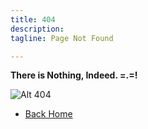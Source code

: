 ```yaml
---
title: 404
description:
tagline: Page Not Found

---
```


**There is Nothing, Indeed. =.=!**

![Alt 404][1]

* [Back Home][2]

[1]: /assets/media/404.gif 
[2]: /
